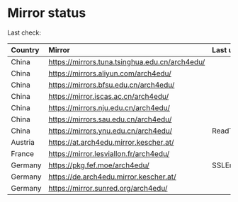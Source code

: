 <script src="./time.js"></script>
# Mirror status
Last check: <script type="text/javascript">localize(1692969592.3645487);</script>

|Country|Mirror|Last update|
|:------|:-----|:----------|
|China|https://mirrors.tuna.tsinghua.edu.cn/arch4edu/|<script type="text/javascript">localize(1692944961);</script>|
|China|https://mirrors.aliyun.com/arch4edu/|<script type="text/javascript">localize(1692901670);</script>|
|China|https://mirrors.bfsu.edu.cn/arch4edu/|<script type="text/javascript">localize(1692944961);</script>|
|China|https://mirror.iscas.ac.cn/arch4edu/|<script type="text/javascript">localize(1692944961);</script>|
|China|https://mirrors.nju.edu.cn/arch4edu/|<script type="text/javascript">localize(1692901687);</script>|
|China|https://mirrors.sau.edu.cn/arch4edu/|<script type="text/javascript">localize(1692901687);</script>|
|China|https://mirrors.ynu.edu.cn/arch4edu/|ReadTimeout|
|Austria|https://at.arch4edu.mirror.kescher.at/|<script type="text/javascript">localize(1692944961);</script>|
|France|https://mirror.lesviallon.fr/arch4edu/|<script type="text/javascript">localize(1692901687);</script>|
|Germany|https://pkg.fef.moe/arch4edu/|SSLError|
|Germany|https://de.arch4edu.mirror.kescher.at/|<script type="text/javascript">localize(1692944961);</script>|
|Germany|https://mirror.sunred.org/arch4edu/|<script type="text/javascript">localize(1692944961);</script>|

<script src="./tablefilter/tablefilter.js"></script>
<script src="./table.js"></script>